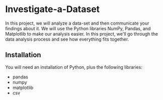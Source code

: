 # Investigate-a-Dataset
In this project, we will analyze a data-set and then communicate your findings about it. We will use the Python libraries NumPy, Pandas, and Matplotlib to make our analysis easier.
In this project, we'll go through the data analysis process and see how everything fits together.

## Installation

You will need an installation of Python, plus the following libraries:

* pandas
* numpy
* matplotlib
* csv
